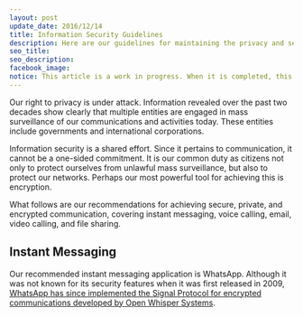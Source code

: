 ```yaml
---
layout: post
update_date: 2016/12/14
title: Information Security Guidelines
description: Here are our guidelines for maintaining the privacy and security of our digital communications, including a list of recommended apps and tools.
seo_title:
seo_description:
facebook_image:
notice: This article is a work in progress. When it is completed, this notice will be removed.
---
```


Our right to privacy is under attack. Information revealed over the past two decades show clearly that multiple entities are engaged in mass surveillance of our communications and activities today. These entities include governments and international corporations.

Information security is a shared effort. Since it pertains to communication, it cannot be a one-sided commitment. It is our common duty as citizens not only to protect ourselves from unlawful mass surveillance, but also to protect our networks. Perhaps our most powerful tool for achieving this is encryption.

What follows are our recommendations for achieving secure, private, and encrypted communication, covering instant messaging, voice calling, email, video calling, and file sharing.

## Instant Messaging

Our recommended instant messaging application is WhatsApp. Although it was not known for its security features when it was first released in 2009, [WhatsApp has since implemented the Signal Protocol for encrypted communications developed by Open Whisper Systems](https://whispersystems.org/blog/whatsapp-complete/).
